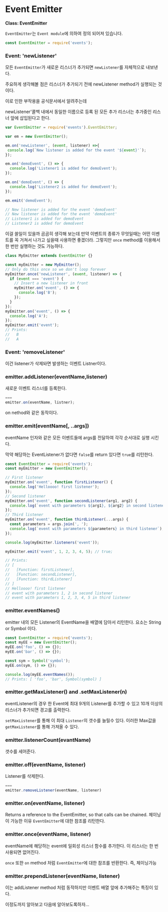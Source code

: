 # Event Emitter

**Class: EventEmitter**

`EventEmitter`는 `Event module`에 의하여 정의 되어져 있습니다.

```js
const EventEmitter = require('events');
```

### Event: 'newListener'

모든 `EventEmitter`가 새로운 리스너가 추가되면 `newListener`를 자체적으로 내보낸다.

주요하게 생각해볼 점은 리스너가 추가되기 전에 newListener method가 실행되는 것이다.

이로 인한 부작용을 공식문서에서 알려주는데

newListener'콜백 내에서 동일한 이름으로 등록 된 모든 추가 리스너는 추가중인 리스너 앞에 삽입된다고 한다.

```js
var EventEmitter = require('events').EventEmitter;

var em = new EventEmitter();

em.on('newListener', (event, listener) =>{
 console.log(`New listener is added for the event '${event}'`);
});

em.on('demoEvent', () => {
  console.log('Listener1 is added for demoEvent');
});

em.on('demoEvent', () => {
  console.log('Listener2 is added for demoEvent');
});

em.emit('demoEvent');

// New listener is added for the event 'demoEvent'
// New listener is added for the event 'demoEvent'
// Listener1 is added for demoEvent
// Listener2 is added for demoEvent
```

이걸 쓸일이 있을까 곰곰히 생각해 보는데 만약 이벤트의 종류가 무엇일때는 어떤 이벤트를 꼭 거쳐서 나가고 싶을때 사용하면 좋겠더라.
그렇지만 `once` method를 이용해서 한 번만 실행하는 것도 가능하다.

```js
class MyEmitter extends EventEmitter {}

const myEmitter = new MyEmitter();
// Only do this once so we don't loop forever
myEmitter.once('newListener', (event, listener) => {
  if (event === 'event') {
    // Insert a new listener in front
    myEmitter.on('event', () => {
      console.log('B');
    });
  }
});
myEmitter.on('event', () => {
  console.log('A');
});
myEmitter.emit('event');
// Prints:
//   B
//   A
```

### Event: 'removeListener'

이건 listener가 삭제돠면 발생하는 이벤트 Listner이다.

### emitter.addListener(eventName,listener)

새로운 이벤트 리스너를 등록한다.
```js
=== 
emitter.on(eventName, listner);
```

on nethod와 같은 동작이다.

### emitter.emit(eventName[, ..args])

eventName 인자와 같은 모든 이벤트들에 args를 전달하여 각각 순서대로 실행 시킨다.

막약 해당하는 EventListener가 없다면 `false`를 return 있다면 `true`를 리턴한다.
```js
const EventEmitter = require('events');
const myEmitter = new EventEmitter();

// First listener
myEmitter.on('event', function firstListener() {
  console.log('Helloooo! first listener');
});
// Second listener
myEmitter.on('event', function secondListener(arg1, arg2) {
  console.log(`event with parameters ${arg1}, ${arg2} in second listener`);
});
// Third listener
myEmitter.on('event', function thirdListener(...args) {
  const parameters = args.join(', ');
  console.log(`event with parameters ${parameters} in third listener`);
});

console.log(myEmitter.listeners('event'));

myEmitter.emit('event', 1, 2, 3, 4, 5); // true;

// Prints:
// [
//   [Function: firstListener],
//   [Function: secondListener],
//   [Function: thirdListener]
// ]
// Helloooo! first listener
// event with parameters 1, 2 in second listener
// event with parameters 1, 2, 3, 4, 5 in third listener
```

### emitter.eventNames()

emitter 내의 모든 Listener의 EventName을 배열에 담아서 리턴한다. 요소는 String or Symbol 이다.

```js
const EventEmitter = require('events');
const myEE = new EventEmitter();
myEE.on('foo', () => {});
myEE.on('bar', () => {});

const sym = Symbol('symbol');
myEE.on(sym, () => {});

console.log(myEE.eventNames());
// Prints: [ 'foo', 'bar', Symbol(symbol) ]
```

### emitter.getMaxListener() and .setMaxListener(n)

eventListener의 경우 한 Event에 최대 9개의 Listener를 추가할 수 있고 10개 이상의 리스너가 추가되면 경고를 출력한다.

`setMaxListener`를 통해 이 최대 `Listener`의 갯수를 늘릴수 있다.
이러한 Max값을 `getMaxListener`를 통해 가져올 수 있다.

### emitter.listenerCount(evantName)

갯수를 세어준다.

### emitter.off(eventName, listener)

Listener를 삭제한다.

```js
===
emitter.removeListener(eventName, listener)
```

### emitter.on(eventName, listener)

Returns a reference to the EventEmitter, so that calls can be chained.
체이닝이 가능한 이유 `EventEmitter`에 대한 참조를 리턴한다.


### emitter.once(eventName, listener)

eventName에 해당하는 event에 일회성 리스너 함수를 추가한다.
이 리스너는 한 번 사용되면 없어진다.

`once` 또한 `on` method 처럼 `EventEmitter`에 대한 참조를 반환한다. 즉, 체이닝가능

### emitter.prependListener(eventName, listener)

이는 addListener method 처럼 동작하지만 이벤트 배열 앞에 추가해주는 특징이 있다.

이정도까지 알아보고 다음에 알아보도록하자...